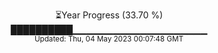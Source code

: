 <p align="center">
⏳Year Progress (33.70 %) <br>
██████████▁▁▁▁▁▁▁▁▁▁▁▁▁▁▁▁▁▁▁▁ <br>
<sub>Updated: Thu, 04 May 2023 00:07:48 GMT</sub>
</p>

